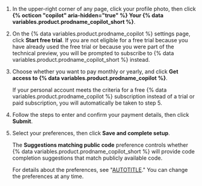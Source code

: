 1. In the upper-right corner of any page, click your profile photo, then click **{% octicon "copilot" aria-hidden="true" %} Your {% data variables.product.prodname_copilot_short %}**.
1. On the {% data variables.product.prodname_copilot %} settings page, click **Start free trial**. If you are not eligible for a free trial because you have already used the free trial or because you were part of the technical preview, you will be prompted to subscribe to {% data variables.product.prodname_copilot_short %} instead.
1. Choose whether you want to pay monthly or yearly, and click **Get access to {% data variables.product.prodname_copilot %}**.

   If your personal account meets the criteria for a free {% data variables.product.prodname_copilot %} subscription instead of a trial or paid subscription, you will automatically be taken to step 5.

1. Follow the steps to enter and confirm your payment details, then click **Submit**.
1. Select your preferences, then click **Save and complete setup**.

   The **Suggestions matching public code** preference controls whether {% data variables.product.prodname_copilot_short %} will provide code completion suggestions that match publicly available code.

   For details about the preferences, see "[AUTOTITLE](/copilot/managing-copilot/managing-copilot-as-an-individual-subscriber/managing-copilot-policies-as-an-individual-subscriber)." You can change the preferences at any time.

